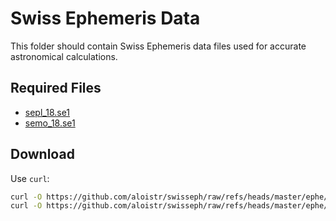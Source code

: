 # Swiss Ephemeris Data

This folder should contain Swiss Ephemeris data files used for accurate astronomical calculations.

## Required Files

- [sepl_18.se1](https://github.com/aloistr/swisseph/raw/refs/heads/master/ephe/sepl_18.se1)  
- [semo_18.se1](https://github.com/aloistr/swisseph/raw/refs/heads/master/ephe/semo_18.se1)

## Download

Use `curl`:

```bash
curl -O https://github.com/aloistr/swisseph/raw/refs/heads/master/ephe/sepl_18.se1
curl -O https://github.com/aloistr/swisseph/raw/refs/heads/master/ephe/semo_18.se1
